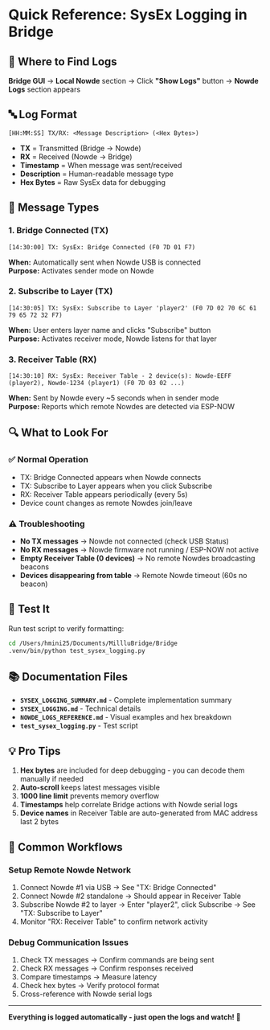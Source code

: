 # Quick Reference: SysEx Logging in Bridge

## 📍 Where to Find Logs

**Bridge GUI** → **Local Nowde** section → Click **"Show Logs"** button → **Nowde Logs** section appears

## 🔤 Log Format

```
[HH:MM:SS] TX/RX: <Message Description> (<Hex Bytes>)
```

- **TX** = Transmitted (Bridge → Nowde)
- **RX** = Received (Nowde → Bridge)
- **Timestamp** = When message was sent/received
- **Description** = Human-readable message type
- **Hex Bytes** = Raw SysEx data for debugging

## 📨 Message Types

### 1. Bridge Connected (TX)
```
[14:30:00] TX: SysEx: Bridge Connected (F0 7D 01 F7)
```
**When:** Automatically sent when Nowde USB is connected  
**Purpose:** Activates sender mode on Nowde

### 2. Subscribe to Layer (TX)
```
[14:30:05] TX: SysEx: Subscribe to Layer 'player2' (F0 7D 02 70 6C 61 79 65 72 32 F7)
```
**When:** User enters layer name and clicks "Subscribe" button  
**Purpose:** Activates receiver mode, Nowde listens for that layer

### 3. Receiver Table (RX)
```
[14:30:10] RX: SysEx: Receiver Table - 2 device(s): Nowde-EEFF (player2), Nowde-1234 (player1) (F0 7D 03 02 ...)
```
**When:** Sent by Nowde every ~5 seconds when in sender mode  
**Purpose:** Reports which remote Nowdes are detected via ESP-NOW

## 🔍 What to Look For

### ✅ Normal Operation
- TX: Bridge Connected appears when Nowde connects
- TX: Subscribe to Layer appears when you click Subscribe
- RX: Receiver Table appears periodically (every 5s)
- Device count changes as remote Nowdes join/leave

### ⚠️ Troubleshooting
- **No TX messages** → Nowde not connected (check USB Status)
- **No RX messages** → Nowde firmware not running / ESP-NOW not active
- **Empty Receiver Table (0 devices)** → No remote Nowdes broadcasting beacons
- **Devices disappearing from table** → Remote Nowde timeout (60s no beacon)

## 🧪 Test It

Run test script to verify formatting:
```bash
cd /Users/hmini25/Documents/MillluBridge/Bridge
.venv/bin/python test_sysex_logging.py
```

## 📚 Documentation Files

- **`SYSEX_LOGGING_SUMMARY.md`** - Complete implementation summary
- **`SYSEX_LOGGING.md`** - Technical details
- **`NOWDE_LOGS_REFERENCE.md`** - Visual examples and hex breakdown
- **`test_sysex_logging.py`** - Test script

## 💡 Pro Tips

1. **Hex bytes** are included for deep debugging - you can decode them manually if needed
2. **Auto-scroll** keeps latest messages visible
3. **1000 line limit** prevents memory overflow
4. **Timestamps** help correlate Bridge actions with Nowde serial logs
5. **Device names** in Receiver Table are auto-generated from MAC address last 2 bytes

## 🎯 Common Workflows

### Setup Remote Nowde Network
1. Connect Nowde #1 via USB → See "TX: Bridge Connected"
2. Connect Nowde #2 standalone → Should appear in Receiver Table
3. Subscribe Nowde #2 to layer → Enter "player2", click Subscribe → See "TX: Subscribe to Layer"
4. Monitor "RX: Receiver Table" to confirm network activity

### Debug Communication Issues
1. Check TX messages → Confirm commands are being sent
2. Check RX messages → Confirm responses received
3. Compare timestamps → Measure latency
4. Check hex bytes → Verify protocol format
5. Cross-reference with Nowde serial logs

---

**Everything is logged automatically - just open the logs and watch! 🚀**
